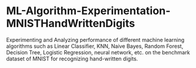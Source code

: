 # ML-Algorithm-Experimentation-MNISTHandWrittenDigits
Experimenting and Analyzing performance of different machine learning algorithms such as Linear Classifier, KNN, Naive Bayes, Random Forest, Decision Tree, Logistic Regression, neural network, etc. on the benchmark dataset of MNIST for recognizing hand-written digits.
